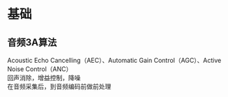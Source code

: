 # 基础

## 音频3A算法

Acoustic Echo Cancelling（AEC）、Automatic Gain Control（AGC）、Active Noise Control（ANC）  
回声消除，增益控制，降噪  
在音频采集后，到音频编码前做前处理   
